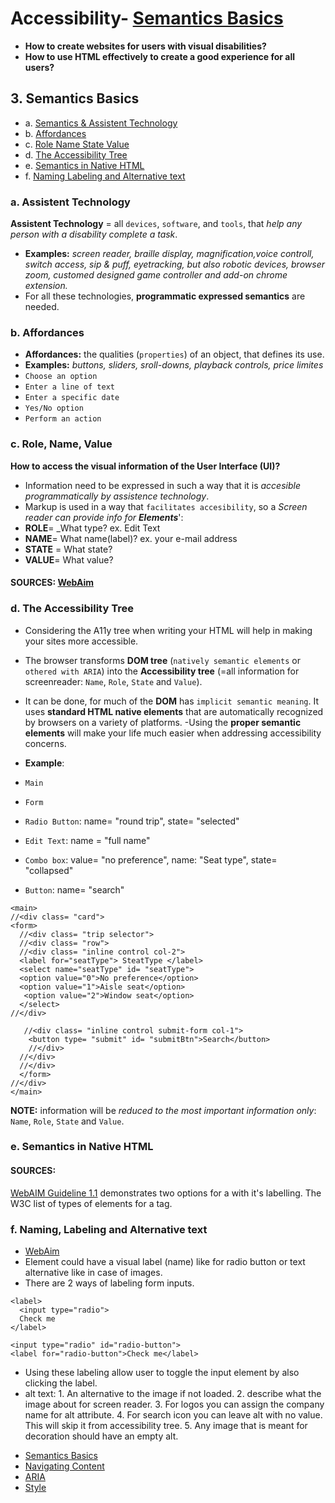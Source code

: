 # Accessibility- [Semantics Basics](#3-semantics-basics)

- __How to create websites for users with visual disabilities?__
- __How to use HTML effectively to create a good experience for all users?__

## 3. Semantics Basics
- a. [Semantics & Assistent Technology](#3-assistent-technology)
- b. [Affordances](#3-affordances)
- c. [Role Name State Value](#3-role-name-state-value)
- d. [The Accessibility Tree](#3-the-accessibility-tree)
- e. [Semantics in Native HTML](#3-semantics-in-native-HTML)
- f. [Naming Labeling and Alternative text](#3naming-labeling-and-alternative-text)


### a. Assistent Technology 
__Assistent Technology__ =  all `devices`, `software`, and `tools`, that _help any person with a disability complete a task_.
- __Examples:__ _screen reader, braille display, magnification,voice controll, switch access, sip & puff, eyetracking, but also
robotic devices, browser zoom, customed designed game controller and add-on chrome extension._ 
- For all these technologies, __programmatic expressed semantics__ are needed.

### b. Affordances
- __Affordances:__ the qualities (`properties`) of an object, that defines its use.
- __Examples:__ _buttons, sliders, sroll-downs, playback controls, price limites_ 
- `Choose an option`
- `Enter a line of text`
- `Enter a specific date`
- `Yes/No option`
- `Perform an action`

### c. Role, Name, Value
__How to access the visual information of the User Interface (UI)?__ 
- Information need to be expressed in such a way that it is _accesible programmatically by assistence technology_.
- Markup is used in a way that `facilitates accesibility`, so a _Screen reader can provide info for __Elements___': 
- __ROLE__= _What type? ex. Edit Text
- __NAME__= What name(label)? ex. your e-mail address
- __STATE__ = What state?
- __VALUE__= What value?

#### SOURCES: [WebAim](https://www.w3.org/TR/UNDERSTANDING-WCAG20/ensure-compat-rsv.html)

### d. The Accessibility Tree
- Considering the A11y tree when writing your HTML will help in making your sites more accessible.
- The browser transforms __DOM tree__ (`natively semantic elements` or `othered with ARIA`) into the __Accessibility tree__ (=all information for screenreader: `Name`, `Role`, `State` and `Value`). 
- It can be done, for much of the __DOM__ has `implicit semantic meaning`. It uses __standard HTML native elements__ that are automatically recognized by browsers on a variety of platforms.
-Using the __proper semantic elements__ will make your life much easier when addressing accessibility concerns.

- __Example__: 
- `Main`
- `Form`
- `Radio Button`: name= "round trip", state= "selected"
- `Edit Text`: name = "full name"
- `Combo box`:  value= "no preference", name: "Seat type", state= "collapsed"
- `Button`: name= "search"
```
<main>
//<div class= "card">
<form>
  //<div class= "trip selector">
  //<div class= "row">
  //<div class= "inline control col-2">
  <label for="seatType"> SteatType </label>
  <select name="seatType" id= "seatType">
  <option value="0">No preference</option>
  <option value="1">Aisle seat</option>
   <option value="2">Window seat</option>
  </select>
//</div>

   //<div class= "inline control submit-form col-1">
    <button type= "submit" id= "submitBtn">Search</button>
    //</div>
  //</div>
  //</div>
  </form>
//</div>
</main>
```
__NOTE:__ information will be _reduced to the most important information only_: `Name`, `Role`, `State` and `Value`.

### e. Semantics in Native HTML

#### SOURCES:
[WebAIM Guideline 1.1](http://webaim.org/standards/wcag/checklist#g1.1)
[<label>](https://developer.mozilla.org/en-US/docs/Web/HTML/Element/label) demonstrates two options for a <label> with it's labelling.
[<label>](https://www.w3.org/TR/html5/forms.html#category-label) The W3C list of types of elements for a <label> tag.

### f. Naming, Labeling and Alternative text
- [WebAim](https://webaim.org/standards/wcag/checklist#g1.1)
- Element could have a visual label (name) like for radio button or text alternative like in case of images.
- There are 2 ways of labeling form inputs.
```
<label>
  <input type="radio">
  Check me
</label>
```
```
<input type="radio" id="radio-button">
<label for="radio-button">Check me</label>
```
 - Using these labeling allow user to toggle the input element by also clicking the label.
 - alt text: 1. An alternative to the image if not loaded.
             2. describe what the image about for screen reader.
             3. For logos you can assign the company name for alt attribute.
             4. For search icon you can leave alt with no value. This will skip it from accessibility tree.
             5. Any image that is meant for decoration should have an empty alt.           

* [Semantics Basics](#3-semantics-basics)
* [Navigating Content](#4-navigating-content)
* [ARIA](#5-aria)
* [Style](#6-style)
